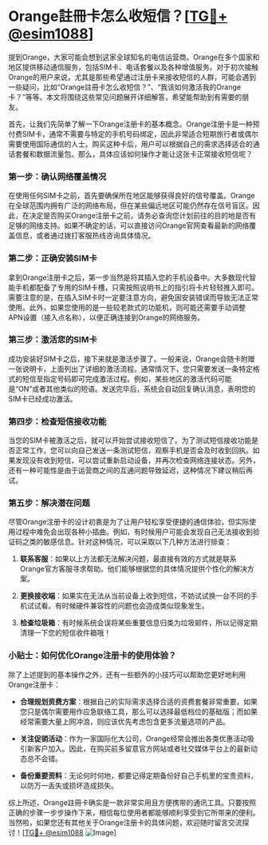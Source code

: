 # Orange註冊卡怎么收短信？[[TG💪+ @esim1088](https://t.me/s/esim1088)]

提到Orange，大家可能会想到这家全球知名的电信运营商。Orange在多个国家和地区提供移动通信服务，包括SIM卡、电话套餐以及各种增值服务。对于初次接触Orange的用户来说，尤其是那些希望通过注册卡来接收短信的人群，可能会遇到一些疑问，比如“Orange註冊卡怎么收短信？”、“我该如何激活我的Orange卡？”等等。本文将围绕这些常见问题展开详细解答，希望能帮助到有需要的朋友。

首先，让我们先简单了解一下Orange注册卡的基本概念。Orange注册卡是一种预付费SIM卡，通常不需要与特定的手机号码绑定，因此非常适合短期旅行者或偶尔需要使用国际通信的人士。购买这种卡后，用户可以根据自己的需求选择适合的通话套餐和数据流量包。那么，具体应该如何操作才能让这张卡正常接收短信呢？

### 第一步：确认网络覆盖情况

在使用任何SIM卡之前，首先要确保所在地区能够获得良好的信号覆盖。Orange在全球范围内拥有广泛的网络布局，但在某些偏远地区可能仍然存在信号盲区。因此，在决定是否购买Orange注册卡之前，请务必查询您计划前往的目的地是否有足够的网络支持。如果不确定的话，可以直接访问Orange官网查看最新的网络覆盖信息，或者通过拨打客服热线咨询具体情况。

### 第二步：正确安装SIM卡

拿到Orange注册卡之后，第一步当然是将其插入您的手机设备中。大多数现代智能手机都配备了专用的SIM卡槽，只需按照说明书上的指引将卡片轻轻推入即可。需要注意的是，在插入SIM卡时一定要注意方向，避免因安装错误而导致无法正常使用。此外，如果您使用的是一些较老款式的功能机，则可能还需要手动调整APN设置（接入点名称），以便正确连接到Orange的网络服务。

### 第三步：激活您的SIM卡

成功安装好SIM卡之后，接下来就是激活步骤了。一般来说，Orange会随卡附赠一张说明卡，上面列出了详细的激活流程。通常情况下，您只需要发送一条特定格式的短信至指定号码即可完成激活过程。例如，某些地区的激活代码可能是“ON”或者其他类似的短语。发送完毕后，系统会自动回复确认消息，表明您的SIM卡已经成功激活。

### 第四步：检查短信接收功能

当您的SIM卡被激活之后，就可以开始尝试接收短信了。为了测试短信接收功能是否正常工作，您可以向自己发送一条测试短信，观察手机是否会及时收到回执。如果发现没有收到短信，可以尝试重新启动设备，并再次检查网络连接状态。另外，还有一种可能性是由于运营商之间的互通问题导致延迟，这种情况下建议稍后再试。

### 第五步：解决潜在问题

尽管Orange注册卡的设计初衷是为了让用户轻松享受便捷的通信体验，但实际使用过程中难免会出现各种小插曲。例如，有时候用户可能会发现自己无法接收到验证码之类的敏感信息。针对这种情况，可以采取以下几种方法进行排查：

1. **联系客服**：如果以上方法都无法解决问题，最直接有效的方式就是联系Orange官方客服寻求帮助。他们能够根据您的具体情况提供个性化的解决方案。
   
2. **更换接收端**：如果实在无法从当前设备上收到短信，不妨试试换一台不同的手机试试看。有时候硬件兼容性的问题也会造成类似现象发生。

3. **检查垃圾箱**：有时候系统会误将某些重要信息归类为垃圾邮件，所以记得定期清理一下您的短信收件箱哦！

### 小贴士：如何优化Orange注册卡的使用体验？

除了上述提到的基本操作之外，还有一些额外的小技巧可以帮助您更好地利用Orange注册卡：

- **合理规划资费方案**：根据自己的实际需求选择合适的资费套餐非常重要。如果您只是偶尔需要用作应急联络工具，那么可以选择最低档位的基础版；而如果经常需要大量上网冲浪，则应该优先考虑包含更多流量选项的产品。

- **关注促销活动**：作为一家国际化大公司，Orange经常会推出各类优惠活动吸引新客户加入。因此，在购买前多留意官方网站或者社交媒体平台上的最新动态总不会错。

- **备份重要资料**：无论何时何地，都要记得定期备份好自己手机里的宝贵资料，以防万一丢失或损坏造成损失。

综上所述，Orange註冊卡确实是一款非常实用且方便携带的通讯工具。只要按照正确的步骤一步步操作下来，相信每位使用者都能够顺利享受到它所带来的便利。当然啦，如果您还有其他关于Orange注册卡的具体问题，欢迎随时留言交流探讨！[[TG💪+ @esim1088](https://t.me/s/esim1088) ![Image](https://i.postimg.cc/4NQfJmqS/Snipaste-2025-05-13-00-14-12.png)]